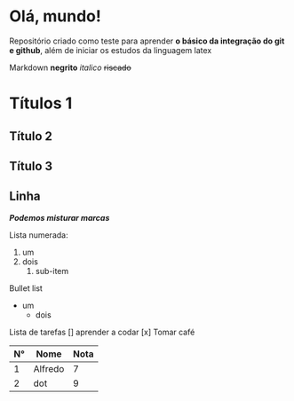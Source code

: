 # Olá, mundo!
 Repositório criado como teste para aprender **o básico da integração do git e github**, além de iniciar os estudos da linguagem latex

Markdown
**negrito**
*italico*
~~riscado~~
# Títulos 1
## Título 2
## Título 3
Linha
---

__*Podemos misturar marcas*__

Lista numerada:
1. um
2. dois
   1. sub-item

Bullet list
* um
   * dois

Lista de tarefas
[] aprender a codar
[x] Tomar café

N° | Nome | Nota
---|---|---
1 | Alfredo | 7
2 | dot | 9



